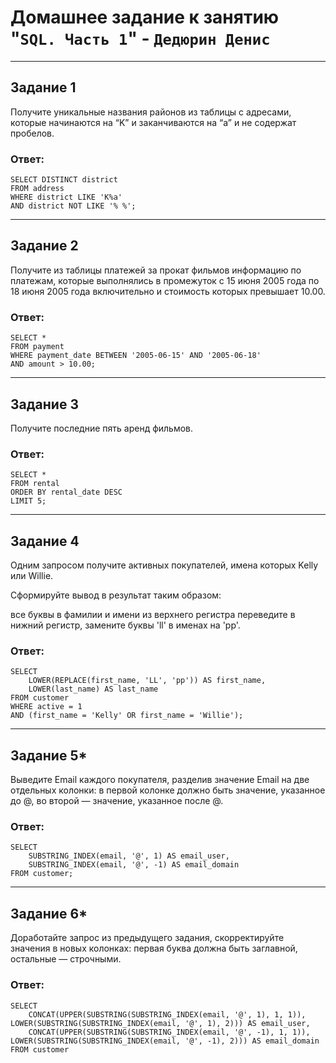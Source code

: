 # Домашнее задание к занятию "`SQL. Часть 1`" - `Дедюрин Денис`

---
## Задание 1
Получите уникальные названия районов из таблицы с адресами, которые начинаются на “K” и заканчиваются на “a” и не содержат пробелов.

### Ответ:
```
SELECT DISTINCT district
FROM address
WHERE district LIKE 'K%a'
AND district NOT LIKE '% %';
```

---
## Задание 2
Получите из таблицы платежей за прокат фильмов информацию по платежам, которые выполнялись в промежуток с 15 июня 2005 года по 18 июня 2005 года включительно и стоимость которых превышает 10.00.

### Ответ:
```
SELECT *
FROM payment
WHERE payment_date BETWEEN '2005-06-15' AND '2005-06-18'
AND amount > 10.00;
```
---
## Задание 3
Получите последние пять аренд фильмов.

### Ответ:
```
SELECT *
FROM rental
ORDER BY rental_date DESC
LIMIT 5;
```
---
## Задание 4
Одним запросом получите активных покупателей, имена которых Kelly или Willie.

Сформируйте вывод в результат таким образом:

все буквы в фамилии и имени из верхнего регистра переведите в нижний регистр,
замените буквы 'll' в именах на 'pp'.

### Ответ:
```
SELECT 
    LOWER(REPLACE(first_name, 'LL', 'pp')) AS first_name,
    LOWER(last_name) AS last_name
FROM customer
WHERE active = 1
AND (first_name = 'Kelly' OR first_name = 'Willie');
```
---
## Задание 5*
Выведите Email каждого покупателя, разделив значение Email на две отдельных колонки: в первой колонке должно быть значение, указанное до @, во второй — значение, указанное после @.

### Ответ:
```
SELECT 
    SUBSTRING_INDEX(email, '@', 1) AS email_user,
    SUBSTRING_INDEX(email, '@', -1) AS email_domain
FROM customer;
```
---
## Задание 6*
Доработайте запрос из предыдущего задания, скорректируйте значения в новых колонках: первая буква должна быть заглавной, остальные — строчными.

### Ответ:
```
SELECT 
    CONCAT(UPPER(SUBSTRING(SUBSTRING_INDEX(email, '@', 1), 1, 1)), LOWER(SUBSTRING(SUBSTRING_INDEX(email, '@', 1), 2))) AS email_user,
    CONCAT(UPPER(SUBSTRING(SUBSTRING_INDEX(email, '@', -1), 1, 1)), LOWER(SUBSTRING(SUBSTRING_INDEX(email, '@', -1), 2))) AS email_domain
FROM customer
```